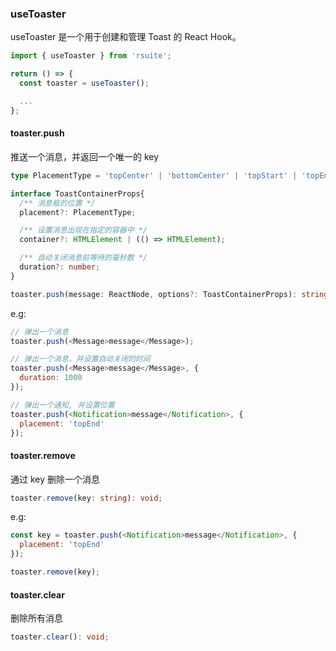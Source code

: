 ### useToaster

useToaster 是一个用于创建和管理 Toast 的 React Hook。

```ts
import { useToaster } from 'rsuite';

return () => {
  const toaster = useToaster();

  ...
};
```

#### toaster.push

推送一个消息，并返回一个唯一的 key

```ts
type PlacementType = 'topCenter' | 'bottomCenter' | 'topStart' | 'topEnd' | 'bottomStart' | 'bottomEnd';

interface ToastContainerProps{
  /** 消息框的位置 */
  placement?: PlacementType;

  /** 设置消息出现在指定的容器中 */
  container?: HTMLElement | (() => HTMLElement);

  /** 自动关闭消息前等待的毫秒数 */
  duration?: number;
}

toaster.push(message: ReactNode, options?: ToastContainerProps): string;
```

e.g:

```js
// 弹出一个消息
toaster.push(<Message>message</Message>);

// 弹出一个消息，并设置自动关闭的时间
toaster.push(<Message>message</Message>, {
  duration: 1000
});

// 弹出一个通知, 并设置位置
toaster.push(<Notification>message</Notification>, {
  placement: 'topEnd'
});
```

#### toaster.remove

通过 key 删除一个消息

```ts
toaster.remove(key: string): void;
```

e.g:

```js
const key = toaster.push(<Notification>message</Notification>, {
  placement: 'topEnd'
});

toaster.remove(key);
```

#### toaster.clear

删除所有消息

```ts
toaster.clear(): void;
```
